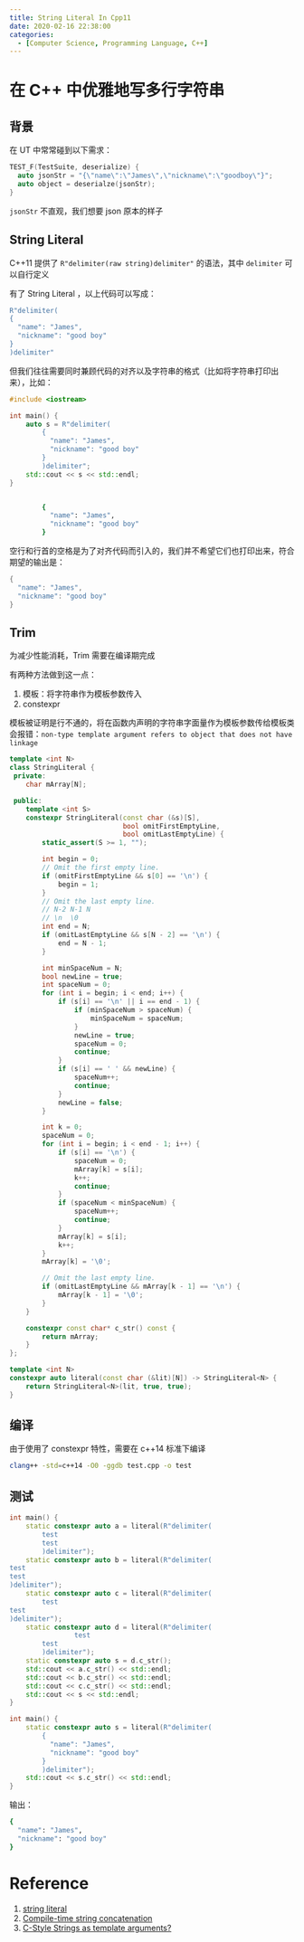 ```yaml
---
title: String Literal In Cpp11
date: 2020-02-16 22:38:00
categories:
  - [Computer Science, Programming Language, C++]
---
```

<!--more-->

# 在 C++ 中优雅地写多行字符串

## 背景

在 UT 中常常碰到以下需求：

```cpp
TEST_F(TestSuite, deserialize) {
  auto jsonStr = "{\"name\":\"James\",\"nickname\":\"goodboy\"}";
  auto object = deserialze(jsonStr);
}
```

`jsonStr` 不直观，我们想要 json 原本的样子

## String Literal

C++11 提供了 `R"delimiter(raw string)delimiter"` 的语法，其中 `delimiter` 可以自行定义

有了 String Literal ，以上代码可以写成：

```cpp
R"delimiter(
{
  "name": "James",
  "nickname": "good boy"
}
)delimiter"
```

但我们往往需要同时兼顾代码的对齐以及字符串的格式（比如将字符串打印出来），比如：

```cpp
#include <iostream>

int main() {
    auto s = R"delimiter(
        {
          "name": "James",
          "nickname": "good boy"
        }
        )delimiter";
    std::cout << s << std::endl;
}
```

```bash

        {
          "name": "James",
          "nickname": "good boy"
        }

```

空行和行首的空格是为了对齐代码而引入的，我们并不希望它们也打印出来，符合期望的输出是：

```cpp
{
  "name": "James",
  "nickname": "good boy"
}
```

## Trim

为减少性能消耗，Trim 需要在编译期完成

有两种方法做到这一点：

1. 模板：将字符串作为模板参数传入
2. constexpr

模板被证明是行不通的，将在函数内声明的字符串字面量作为模板参数传给模板类会报错：`non-type template argument refers to object that does not have linkage`

```cpp
template <int N>
class StringLiteral {
 private:
    char mArray[N];

 public:
    template <int S>
    constexpr StringLiteral(const char (&s)[S],
                            bool omitFirstEmptyLine,
                            bool omitLastEmptyLine) {
        static_assert(S >= 1, "");

        int begin = 0;
        // Omit the first empty line.
        if (omitFirstEmptyLine && s[0] == '\n') {
            begin = 1;
        }
        // Omit the last empty line.
        // N-2 N-1 N
        // \n  \0
        int end = N;
        if (omitLastEmptyLine && s[N - 2] == '\n') {
            end = N - 1;
        }

        int minSpaceNum = N;
        bool newLine = true;
        int spaceNum = 0;
        for (int i = begin; i < end; i++) {
            if (s[i] == '\n' || i == end - 1) {
                if (minSpaceNum > spaceNum) {
                    minSpaceNum = spaceNum;
                }
                newLine = true;
                spaceNum = 0;
                continue;
            }
            if (s[i] == ' ' && newLine) {
                spaceNum++;
                continue;
            }
            newLine = false;
        }

        int k = 0;
        spaceNum = 0;
        for (int i = begin; i < end - 1; i++) {
            if (s[i] == '\n') {
                spaceNum = 0;
                mArray[k] = s[i];
                k++;
                continue;
            }
            if (spaceNum < minSpaceNum) {
                spaceNum++;
                continue;
            }
            mArray[k] = s[i];
            k++;
        }
        mArray[k] = '\0';

        // Omit the last empty line.
        if (omitLastEmptyLine && mArray[k - 1] == '\n') {
            mArray[k - 1] = '\0';
        }
    }

    constexpr const char* c_str() const {
        return mArray;
    }
};

template <int N>
constexpr auto literal(const char (&lit)[N]) -> StringLiteral<N> {
    return StringLiteral<N>(lit, true, true);
}
```

## 编译

由于使用了 constexpr 特性，需要在 c++14 标准下编译

```bash
clang++ -std=c++14 -O0 -ggdb test.cpp -o test
```

## 测试

```cpp
int main() {
    static constexpr auto a = literal(R"delimiter(
        test
        test
        )delimiter");
    static constexpr auto b = literal(R"delimiter(
test
test
)delimiter");
    static constexpr auto c = literal(R"delimiter(
        test
test
)delimiter");
    static constexpr auto d = literal(R"delimiter(
                test
        test
        )delimiter");
    static constexpr auto s = d.c_str();
    std::cout << a.c_str() << std::endl;
    std::cout << b.c_str() << std::endl;
    std::cout << c.c_str() << std::endl;
    std::cout << s << std::endl;
}
```

```cpp
int main() {
    static constexpr auto s = literal(R"delimiter(
        {
          "name": "James",
          "nickname": "good boy"
        }
        )delimiter");
    std::cout << s.c_str() << std::endl;
}
```

输出：

```bash
{
  "name": "James",
  "nickname": "good boy"
}
```

# Reference

1. [string literal](https://en.cppreference.com/w/cpp/language/string_literal)
2. [Compile-time string concatenation](https://akrzemi1.wordpress.com/2017/06/28/compile-time-string-concatenation/)
3. [C-Style Strings as template arguments?](https://stackoverflow.com/questions/1826464/c-style-strings-as-template-arguments)

